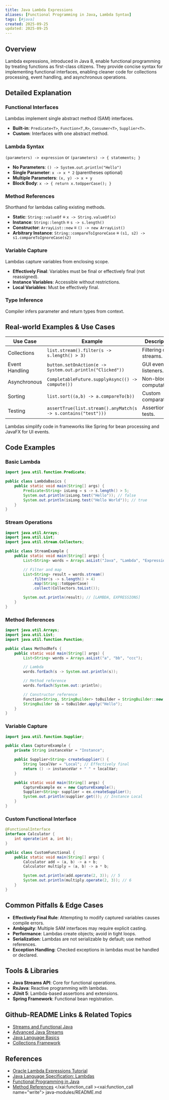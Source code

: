 ```yaml
---
title: Java Lambda Expressions
aliases: [Functional Programming in Java, Lambda Syntax]
tags: [#java]
created: 2025-09-25
updated: 2025-09-25
---
```


## Overview

Lambda expressions, introduced in Java 8, enable functional programming by treating functions as first-class citizens. They provide concise syntax for implementing functional interfaces, enabling cleaner code for collections processing, event handling, and asynchronous operations.

## Detailed Explanation

### Functional Interfaces

Lambdas implement single abstract method (SAM) interfaces.

- **Built-in**: `Predicate<T>`, `Function<T,R>`, `Consumer<T>`, `Supplier<T>`.
- **Custom**: Interfaces with one abstract method.

### Lambda Syntax

`(parameters) -> expression` or `(parameters) -> { statements; }`

- **No Parameters**: `() -> System.out.println("Hello")`
- **Single Parameter**: `x -> x * 2` (parentheses optional)
- **Multiple Parameters**: `(x, y) -> x + y`
- **Block Body**: `x -> { return x.toUpperCase(); }`

### Method References

Shorthand for lambdas calling existing methods.

- **Static**: `String::valueOf` ≡ `x -> String.valueOf(x)`
- **Instance**: `String::length` ≡ `s -> s.length()`
- **Constructor**: `ArrayList::new` ≡ `() -> new ArrayList()`
- **Arbitrary Instance**: `String::compareToIgnoreCase` ≡ `(s1, s2) -> s1.compareToIgnoreCase(s2)`

### Variable Capture

Lambdas capture variables from enclosing scope.

- **Effectively Final**: Variables must be final or effectively final (not reassigned).
- **Instance Variables**: Accessible without restrictions.
- **Local Variables**: Must be effectively final.

### Type Inference

Compiler infers parameter and return types from context.

## Real-world Examples & Use Cases

| Use Case | Example | Description |
|----------|---------|-------------|
| Collections | `list.stream().filter(s -> s.length() > 3)` | Filtering data streams. |
| Event Handling | `button.setOnAction(e -> System.out.println("Clicked"))` | GUI event listeners. |
| Asynchronous | `CompletableFuture.supplyAsync(() -> compute())` | Non-blocking computations. |
| Sorting | `list.sort((a,b) -> a.compareTo(b))` | Custom comparators. |
| Testing | `assertTrue(list.stream().anyMatch(s -> s.contains("test")))` | Assertions in tests. |

Lambdas simplify code in frameworks like Spring for bean processing and JavaFX for UI events.

## Code Examples

### Basic Lambda

```java
import java.util.function.Predicate;

public class LambdaBasics {
    public static void main(String[] args) {
        Predicate<String> isLong = s -> s.length() > 5;
        System.out.println(isLong.test("Hello")); // false
        System.out.println(isLong.test("Hello World")); // true
    }
}
```

### Stream Operations

```java
import java.util.Arrays;
import java.util.List;
import java.util.stream.Collectors;

public class StreamExample {
    public static void main(String[] args) {
        List<String> words = Arrays.asList("Java", "Lambda", "Expressions");

        // Filter and map
        List<String> result = words.stream()
            .filter(s -> s.length() > 4)
            .map(String::toUpperCase)
            .collect(Collectors.toList());

        System.out.println(result); // [LAMBDA, EXPRESSIONS]
    }
}
```

### Method References

```java
import java.util.Arrays;
import java.util.List;
import java.util.function.Function;

public class MethodRefs {
    public static void main(String[] args) {
        List<String> words = Arrays.asList("a", "bb", "ccc");

        // Lambda
        words.forEach(s -> System.out.println(s));

        // Method reference
        words.forEach(System.out::println);

        // Constructor reference
        Function<String, StringBuilder> toBuilder = StringBuilder::new;
        StringBuilder sb = toBuilder.apply("Hello");
    }
}
```

### Variable Capture

```java
import java.util.function.Supplier;

public class CaptureExample {
    private String instanceVar = "Instance";

    public Supplier<String> createSupplier() {
        String localVar = "Local"; // Effectively final
        return () -> instanceVar + " " + localVar;
    }

    public static void main(String[] args) {
        CaptureExample ex = new CaptureExample();
        Supplier<String> supplier = ex.createSupplier();
        System.out.println(supplier.get()); // Instance Local
    }
}
```

### Custom Functional Interface

```java
@FunctionalInterface
interface Calculator {
    int operate(int a, int b);
}

public class CustomFunctional {
    public static void main(String[] args) {
        Calculator add = (a, b) -> a + b;
        Calculator multiply = (a, b) -> a * b;

        System.out.println(add.operate(2, 3)); // 5
        System.out.println(multiply.operate(2, 3)); // 6
    }
}
```

## Common Pitfalls & Edge Cases

- **Effectively Final Rule**: Attempting to modify captured variables causes compile errors.
- **Ambiguity**: Multiple SAM interfaces may require explicit casting.
- **Performance**: Lambdas create objects; avoid in tight loops.
- **Serialization**: Lambdas are not serializable by default; use method references.
- **Exception Handling**: Checked exceptions in lambdas must be handled or declared.

## Tools & Libraries

- **Java Streams API**: Core for functional operations.
- **RxJava**: Reactive programming with lambdas.
- **JUnit 5**: Lambda-based assertions and extensions.
- **Spring Framework**: Functional bean registration.

## Github-README Links & Related Topics

- [Streams and Functional Java](java/streams-functional-java/README.md)
- [Advanced Java Streams](java/java-streams-advanced/README.md)
- [Java Language Basics](java/java-language-basics/README.md)
- [Collections Framework](java/collections-framework/README.md)

## References

- [Oracle Lambda Expressions Tutorial](https://docs.oracle.com/javase/tutorial/java/javaOO/lambdaexpressions.html)
- [Java Language Specification: Lambdas](https://docs.oracle.com/javase/specs/jls/se21/html/jls-15.html)
- [Functional Programming in Java](https://www.baeldung.com/java-functional-programming)
- [Method References](https://docs.oracle.com/javase/tutorial/java/javaOO/methodreferences.html)</content>
</xai:function_call ><xai:function_call name="write">
<parameter name="filePath">java-modules/README.md